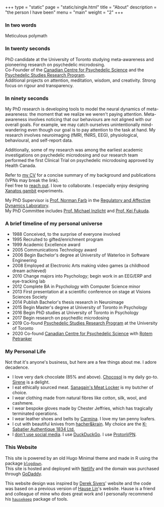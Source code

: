 +++
type = "static"
page = "static/single.html"
title = "About"
description = "the person I have been"
menu = "main"
weight = "2"
+++

### In two words

Meticulous polymath

### In twenty seconds

PhD candidate at the University of Toronto studying meta-awareness and pioneering research on psychedelic microdosing.  
Co-Founder of the [Canadian Centre for Psychedelic Science](https://psychedelicscience.ca) and the [Psychedelic Studies Research Program](https://www.utm.utoronto.ca/psychedelics/).  
Additional projects on attention, meditation, wisdom, and creativity. Strong focus on rigour and transparency.  

### In ninety seconds

My PhD research is developing tools to model the neural dynamics of meta-awareness: the moment that we realize we weren't paying attention. Meta-awareness involves noticing that our behaviours are not aligned with our overall goals. For example, we may catch ourselves unintentionally mind-wandering even though our goal is to pay attention to the task at hand. My research involves neuroimaging (fMRI, fNIRS, EEG), physiological, behavioural, and self-report data.  

Additionally, some of my research was among the earliest academic investigations on psychedelic microdosing and our research team performed the first Clinical Trial on psychedelic microdosing approved by Health Canada.  

Refer to [my CV](https://1drv.ms/b/c/d12b959c76deddf6/Qfbd3naclSsggNEwfQAAAAAAl2PoEojby9Yz-g) for a concise summary of my background and publications (VPNs may break the link).  
Feel free to [reach out](mailto:thomas.anderson@radlab.zone). I love to collaborate. I especially enjoy designing [Xanatos gambit](https://tvtropes.org/pmwiki/pmwiki.php/Main/XanatosGambit) experiments.  

My PhD Supervisor is [Prof. Norman Farb](https://www.utm.utoronto.ca/psychology/faculty-staff/farb-norman) in the [Regulatory and Affective Dynamics Laboratory](https://www.radlab.zone/).  
My PhD Committee includes [Prof. Michael Inzlicht](http://michaelinzlicht.com/) and [Prof. Kei Fukuda](https://www.utm.utoronto.ca/psychology/faculty-staff/fukuda-keisuke).  

### A brief timeline of my personal universe

* 1988 Conceived, to the surprise of everyone involved  
* 1995 Recruited to gifted/enrichment program  
* 1999 Academic Excellence award  
* 2005 Communications Technology award  
* 2006 Begin Bachelor's degree at University of Waterloo in Software Engineering  
* 2008 Employed at Electronic Arts making video games (a childhood dream achieved)  
* 2010 Change majors into Psychology; begin work in an EEG/ERP and eye-tracking lab  
* 2012 Complete BA in Psychology with Computer Science minor  
* 2013 First presentation at a scientific conference on stage at Visions Sciences Society  
* 2014 Publish Bachelor's thesis research in Neuroimage  
* 2015 Begin Master's degree at University of Toronto in Psychology  
* 2016 Begin PhD studies at University of Toronto in Psychology  
* 2017 Begin research on psychedlic microdosing  
* 2019 Co-found [Psychedelic Studies Research Program](https://www.utm.utoronto.ca/psychedelics/) at the University of Toronto  
* 2020 Co-found [Canadian Centre for Psychedelic Science](https://psychedelicscience.ca) with [Rotem Petranker](https://www.petranker.com/) 


### My Personal Life

Not that it's anyone's business, but here are a few things about me. I adore decadence.

* I love very dark chocolate (85% and above). [Chocosol](https://chocosoltraders.com/products/100-gratitude) is my daily go-to. [Sirene](https://sirenechocolate.com/products/100) is a delight.  
* I eat ethically sourced meat. [Sanagain's Meat Locker](http://www.sanagansmeatlocker.com/) is my butcher of choice.  
* I wear clothing made from natural fibres like cotton, silk, wool, and cashmere.  
* I wear bespoke gloves made by Chester Jeffries, which has tragically terminated operations.  
* I wear leather shoes and belts by [Carmina](https://www.carminashoemaker.com/). I love my tan penny loafers.  
* I cut with beautiful knives from [hacher&krain](http://www.hacherandkrain.com/). My choice are the [K-Sabatier Authentique 1834 Ltd.](https://hacherandkrain.com/product-category/philippe-sabatier/1834-collection/)  
* I [don't use social media](https://www.youtube.com/watch?v=PMotykw0SIk&t=21m22s). I use [DuckDuckGo](https://duckduckgo.com/). I use [ProtonVPN](https://protonvpn.com/).  


### This Website

This site is powered by an old Hugo Minimal theme and made in R using the package [`blogdown`](https://bookdown.org/yihui/blogdown/).  
This site is hosted and deployed with [Netlify](https://www.netlify.com/) and the domain was purchased through [GoDaddy](https://ca.godaddy.com/).  

This website design was inspired by [Derek Sivers](https://sivers.org/)' website and the code was based on a previous version of [Hause Lin](https://hauselin.com)'s website. Hause is a friend and colleague of mine who does great work and I personally recommend his [`hausekeep`](https://hauselin.github.io/hausekeep/) package of tools.  
